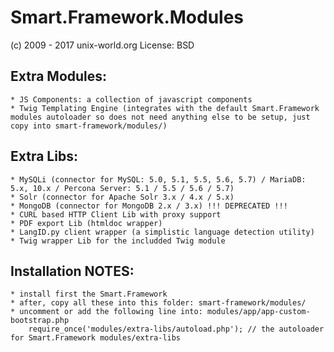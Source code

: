# Smart.Framework.Modules
(c) 2009 - 2017 unix-world.org
License: BSD

## Extra Modules:
	* JS Components: a collection of javascript components
	* Twig Templating Engine (integrates with the default Smart.Framework modules autoloader so does not need anything else to be setup, just copy into smart-framework/modules/)

## Extra Libs:
	* MySQLi (connector for MySQL: 5.0, 5.1, 5.5, 5.6, 5.7) / MariaDB: 5.x, 10.x / Percona Server: 5.1 / 5.5 / 5.6 / 5.7)
	* Solr (connector for Apache Solr 3.x / 4.x / 5.x)
	* MongoDB (connector for MongoDB 2.x / 3.x) !!! DEPRECATED !!!
	* CURL based HTTP Client Lib with proxy support
	* PDF export Lib (htmldoc wrapper)
	* LangID.py client wrapper (a simplistic language detection utility)
	* Twig wrapper Lib for the includded Twig module

## Installation NOTES:
	* install first the Smart.Framework
	* after, copy all these into this folder: smart-framework/modules/
	* uncomment or add the following line into: modules/app/app-custom-bootstrap.php
		require_once('modules/extra-libs/autoload.php'); // the autoloader for Smart.Framework modules/extra-libs

